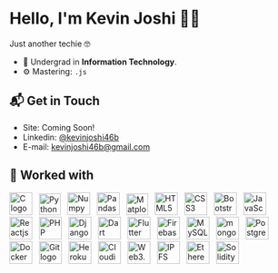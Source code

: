 <link href="https://languages.abranhe.com/logos.css" rel="stylesheet">

# Hello, I'm Kevin Joshi 👋🏻️

Just another techie 🤓

- 🔭 Undergrad in **Information Technology**.
- ⚙️ Mastering: `.js`

<h2> 📬 Get in Touch </h2>

- Site: Coming Soon!
- Linkedin: [@kevinjoshi46b](https://linkedin.com/in/kevinjoshi46b)
- E-mail: kevinjoshi46b@gmail.com

<h2> 🔧 Worked with</h2>
<div style="display:inline-block;">
  <image title="C" alt="C logo" src="./assets/c.png" height="40px" style="padding-right:8px;"></image>
  <image title="Python" alt="Python logo" src="./assets/python.png" height="38px" style="padding-right:8px;"></image>
  <image title="Numpy" alt="Numpy logo" src="./assets/numpy.png" height="40px" style="padding-right:8px;"></image>
  <image title="Pandas" alt="Pandas logo" src="./assets/pandas.png" height="40px" style="padding-right:8px;"></image>
  <image title="Matplotlib" alt="Matplotlib logo" src="./assets/matplotlib.png" height="38px" style="padding-right:8px;"></image>
  <image title="HTML5" alt="HTML5 logo" src="./assets/html5.png" height="40px" style="padding-right:8px;"></image>
  <image title="CSS3" alt="CSS3 logo" src="./assets/css3.png" height="40px" style="padding-right:8px;"></image>
  <image title="Bootstrap" alt="Bootstrap logo" src="./assets/bootstrap.png" height="40px" style="padding-right:8px;"></image>
  <image title="JavaScript" alt="JavaScript logo" src="./assets/js.png" height="40px" style="padding-right:8px;"></image>
  <image title="Reactjs" alt="Reactjs logo" src="./assets/react.png" height="40px" style="padding-right:8px;"></image>
  <image title="PHP" alt="PHP logo" src="./assets/php.svg" height="40px" style="padding-right:8px;"></image>
  <image title="Django" alt="Django logo" src="./assets/django.png" height="40px" style="padding-right:8px;"></image>
  <image title="Dart" alt="Dart logo" src="./assets/dart.png" height="40px" style="padding-right:8px;"></image>
  <image title="Flutter" alt="Flutter logo" src="./assets/flutter.png" height="40px" style="padding-right:8px;"></image>
  <image title="Firebase" alt="Firebase logo" src="./assets/firebase.png" height="40px" style="padding-right:8px;"></image>
  <image title="MySQL" alt="MySQL logo" src="./assets/mysql.png" height="40px" style="padding-right:8px;"></image>
  <image title="mongoDB" alt="mongoDB logo" src="./assets/mongodb.png" height="40px" style="padding-right:8px;"></image>
  <image title="PostgreSQL" alt="PostgreSQL logo" src="./assets/postgres.png" height="40px" style="padding-right:8px;"></image>
  <image title="Docker" alt="Docker logo" src="./assets/docker.png" height="40px" style="padding-right:8px;"></image>
  <image title="Git" alt="Git logo" src="./assets/git.png" height="40px" style="padding-right:8px;"></image>
  <image title="Heroku" alt="Heroku logo" src="./assets/heroku.png" height="40px" style="padding-right:8px;"></image>
  <image title="Cloudinary" alt="Cloudinary logo" src="./assets/cloudinary.svg" height="40px" style="padding-right:8px;"></image>
  <image title="Web3.storage" alt="Web3.storage logo" src="./assets/web3.storage.png" height="40px" style="padding-right:8px;"></image>
  <image title="IPFS" alt="IPFS logo" src="./assets/ipfs.png" height="40px" style="padding-right:8px;"></image>
  <image title="Ethereum" alt="Ethereum logo" src="./assets/ethereum.png" height="40px" style="padding-right:8px;"></image>
  <image title="Solidity" alt="Solidity logo" src="./assets/solidity.png" height="40px" style="padding-right:8px;"></image>
</div>
